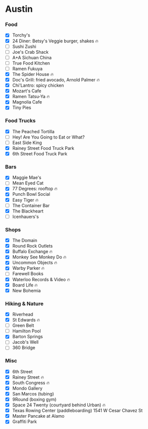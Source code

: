 Austin
======

### Food
- [x] Torchy's
- [x] 24 Diner: Betsy's Veggie burger, shakes :fire:
- [ ] Sushi Zushi
- [ ] Joe's Crab Shack
- [ ] A+A Sichuan China
- [ ] True Food Kitchen
- [ ] Ramen Fukuya
- [x] The Spider House :fire:
- [x] Doc's Grill: fried avocado, Arnold Palmer :fire:
- [x] Chi'Lantro: spicy chicken
- [x] Mozart's Cafe
- [x] Ramen Tatsu-Ya :fire:
- [x] Magnolia Cafe
- [x] Tiny Pies

### Food Trucks
- [x] The Peached Tortilla
- [ ] Hey! Are You Going to Eat or What?
- [ ] East Side King
- [x] Rainey Street Food Truck Park
- [x] 6th Street Food Truck Park

### Bars
- [x] Maggie Mae's
- [ ] Mean Eyed Cat
- [x] 77 Degrees: rooftop :fire:
- [x] Punch Bowl Social
- [x] Easy Tiger :fire:
- [ ] The Container Bar
- [x] The Blackheart
- [ ] Icenhauers's

### Shops
- [x] The Domain
- [x] Round Rock Outlets
- [x] Buffalo Exchange :fire:
- [x] Monkey See Monkey Do :fire:
- [x] Uncommon Objects :fire:
- [x] Warby Parker :fire:
- [ ] Farewell Books
- [x] Waterloo Records & Video :fire:
- [x] Board Life :fire:
- [x] New Bohemia

### Hiking & Nature
- [x] Riverhead
- [x] St Edwards :fire:
- [ ] Green Belt
- [ ] Hamilton Pool
- [x] Barton Springs
- [ ] Jacob's Well
- [ ] 360 Bridge

### Misc
- [x] 6th Street
- [x] Rainey Street :fire:
- [x] South Congress :fire:
- [x] Mondo Gallery
- [x] San Marcos (tubing)
- [x] 9Round (boxing gym)
- [x] Space 24 Twenty (courtyard behind Urban) :fire:
- [x] Texas Rowing Center (paddleboarding) 1541 W Cesar Chavez St
- [x] Master Pancake at Alamo
- [x] Graffiti Park
